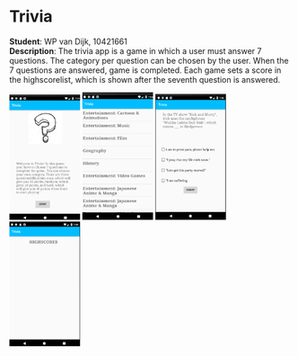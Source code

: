 # Trivia
**Student**: WP van Dijk, 10421661  
**Description**: The trivia app is a game in which a user must answer 7 questions. The category per question can be chosen by the user. 
When the 7 questions are answered, game is completed. Each game sets a score in the highscorelist, which is shown after the seventh 
question is answered.

<img src="https://github.com/MyBunzor/Trivia/blob/master/docs/TriviaStart.png" width="25%" height="25%"/> <img
src="https://github.com/MyBunzor/Trivia/blob/master/docs/TriviaCategories.png" width="25%" height="25%"/> <img 
src="https://github.com/MyBunzor/Trivia/blob/master/docs/TriviaMultipleQuestion.png" width="25%" height="25%"/>  <img 
src="https://github.com/MyBunzor/Trivia/blob/master/docs/TriviaHighscores.png" width="25%" height="25%"/>




